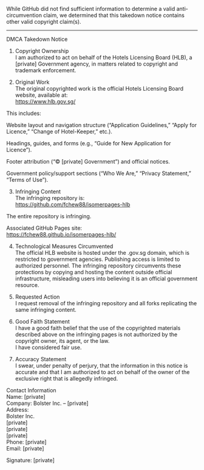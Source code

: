 While GitHub did not find sufficient information to determine a valid anti-circumvention claim, we determined that this takedown notice contains other valid copyright claim(s).

---

DMCA Takedown Notice  
1. Copyright Ownership   
I am authorized to act on behalf of the Hotels Licensing Board (HLB), a [private] Government agency, in matters related to copyright and trademark enforcement.

2. Original Work  
The original copyrighted work is the official Hotels Licensing Board website, available at:  
https://www.hlb.gov.sg/

This includes:

Website layout and navigation structure (“Application Guidelines,” “Apply for Licence,” “Change of Hotel-Keeper,” etc.).

Headings, guides, and forms (e.g., “Guide for New Application for Licence”).

Footer attribution (“© [private] Government”) and official notices.

Government policy/support sections (“Who We Are,” “Privacy Statement,” “Terms of Use”).

3. Infringing Content  
The infringing repository is:  
https://github.com/fchew88/isomerpages-hlb

The entire repository is infringing.

Associated GitHub Pages site:  
https://fchew88.github.io/isomerpages-hlb/

4. Technological Measures Circumvented  
The official HLB website is hosted under the .gov.sg domain, which is restricted to government agencies. Publishing access is limited to authorized personnel.
The infringing repository circumvents these protections by copying and hosting the content outside official infrastructure, misleading users into believing it is an official government resource.

5. Requested Action  
I request removal of the infringing repository and all forks replicating the same infringing content.

6. Good Faith Statement  
I have a good faith belief that the use of the copyrighted materials described above on the infringing pages is not authorized by the copyright owner, its agent, or the law.  
I have considered fair use.

7. Accuracy Statement  
I swear, under penalty of perjury, that the information in this notice is accurate and that I am authorized to act on behalf of the owner of the exclusive right that is allegedly infringed.

Contact Information  
Name: [private]  
Company: Bolster Inc. – [private]  
Address:  
Bolster Inc.  
[private]  
[private]  
[private]  
Phone: [private]  
Email: [private]  

Signature: [private]  

